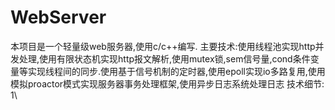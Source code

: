 # WebServer
本项目是一个轻量级web服务器,使用c/c++编写.
主要技术:使用线程池实现http并发处理,使用有限状态机实现http报文解析,使用mutex锁,sem信号量,cond条件变量等实现线程间的同步.使用基于信号机制的定时器,使用epoll实现io多路复用,使用模拟proactor模式实现服务器事务处理框架,使用异步日志系统处理日志
技术细节:
1\
